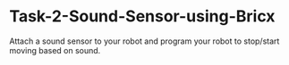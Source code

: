 # Task-2-Sound-Sensor-using-Bricx
 Attach a sound sensor to your robot and program your robot to stop/start moving based on sound.
